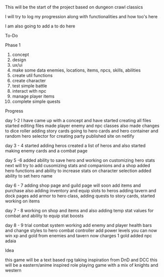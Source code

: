 This will be the start of the project based on dungeon crawl classics

I will try to log my progression along with functionalities and how too's here

I am also going to add a to do here

To-Do

Phase 1
1. concept
2. design
3. ux/ui
4. make some data enemies, locations, items, npcs, skills, abilities
5. create util functions
6. create character
7. test simple battle
8. interact with npc
9. manage player items
10. complete simple quests

Progress

day 1-2
I have came up with a concept and have started creating all files
started editing files made player enemy and npc classes also made changes to dice roller
adding story cards going to hero cards and hero container and random hero selector for creating party
published site on netlify

day 3 - 4
started adding heros created a list of heros and also started making enemy cards and a combat page

day 5 -6
added ability to save hero and working on customizing hero stats next will try to add cusomizing stats and companions and a shop
added hero functions and ability to increase stats on character selection added ability to set hero name

day 6 - 7
adding shop page and guild page will soon add items and purchase also adding inventory and equip slots to heros
adding tavern and dock pages add armor to hero class, adding quests to story cards, started working on items

day 7 - 8
working on shop and items and also adding temp stat values for combat and ability to equip stat boosts

day 8 - 9
trial combat system working add enemy and player health bars and change styles to hero combat controller
add power levels you can now win xp and gold from enemies and tavern now charges 1 gold added npc adaia

Idea

this game will be a text based rpg taking inspiration from DnD and DCC
this will be a eastern/anime inspired role playing game with a mix of knights and western